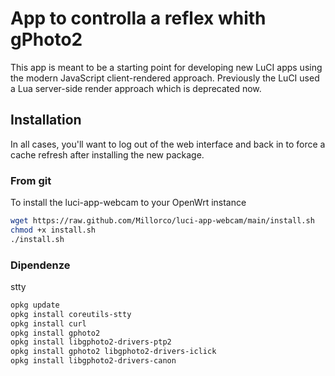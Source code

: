 # App to controlla a reflex whith gPhoto2

This app is meant to be a starting point for developing new LuCI apps using the modern JavaScript client-rendered approach.
Previously the LuCI used a Lua server-side render approach which is deprecated now.

## Installation

In all cases, you'll want to log out of the web interface and back in to force a cache refresh after installing the new package.

### From git
To install the luci-app-webcam to your OpenWrt instance

```sh
wget https://raw.github.com/Millorco/luci-app-webcam/main/install.sh
chmod +x install.sh
./install.sh
```

### Dipendenze

stty

```sh
opkg update
opkg install coreutils-stty
opkg install curl
opkg install gphoto2
opkg install libgphoto2-drivers-ptp2
opkg install gphoto2 libgphoto2-drivers-iclick
opkg install libgphoto2-drivers-canon
```




